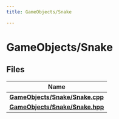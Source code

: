 ```yaml
---
title: GameObjects/Snake

---
```


# GameObjects/Snake



## Files

| Name           |
| -------------- |
| **[GameObjects/Snake/Snake.cpp](Files/_snake_8cpp.md#file-snake.cpp)**  |
| **[GameObjects/Snake/Snake.hpp](Files/_snake_8hpp.md#file-snake.hpp)**  |

